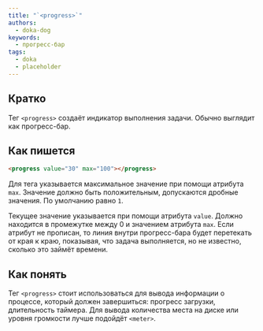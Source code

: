 ```yaml
---
title: "`<progress>`"
authors:
  - doka-dog
keywords:
  - прогресс-бар
tags:
  - doka
  - placeholder
---
```


## Кратко

Тег `<progress>` создаёт индикатор выполнения задачи. Обычно выглядит как прогресс-бар.

## Как пишется

```html
<progress value="30" max="100"></progress>
```

Для тега указывается максимальное значение при помощи атрибута `max`. Значение должно быть положительным, допускаются дробные значения. По умолчанию равно `1`.

Текущее значение указывается при помощи атрибута `value`. Должно находится в промежутке между 0 и значением атрибута `max`. Если атрибут не прописан, то линия внутри прогресс-бара будет перетекать от края к краю, показывая, что задача выполняется, но не известно, сколько это займёт времени.

## Как понять

Тег `<progress>` стоит использоваться для вывода информации о процессе, который должен завершиться: прогресс загрузки, длительность таймера. Для вывода количества места на диске или уровня громкости лучше подойдёт `<meter>`.
